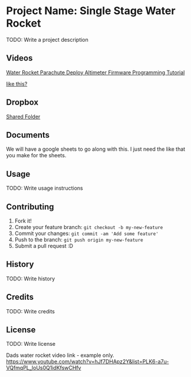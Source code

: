 # Project Name: Single Stage Water Rocket
TODO: Write a project description

## Videos
[Water Rocket Parachute Deploy Altimeter Firmware Programming Tutorial](https://www.youtube.com/watch?v=OrcEw346bdA)

[like this?](https://www.youtube.com/watch?v=F-nlZQfFYfA)

## Dropbox
[Shared Folder](https://www.dropbox.com/home/water-rocket-single-stage)

## Documents 
We will have a google sheets to go along with this. I just need the like that you make for the sheets. 

## Usage

TODO: Write usage instructions

## Contributing

1. Fork it!
2. Create your feature branch: `git checkout -b my-new-feature`
3. Commit your changes: `git commit -am 'Add some feature'`
4. Push to the branch: `git push origin my-new-feature`
5. Submit a pull request :D

## History

TODO: Write history

## Credits

TODO: Write credits

## License

TODO: Write license


Dads water rocket video link  - example only. 
https://www.youtube.com/watch?v=hJf7DHApz2Y&list=PLK6-a7u-VQfmqPL_loUs0Q1idKfswCHfv
